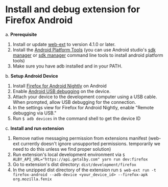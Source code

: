 # Install and debug extension for Firefox Android

a. **Prerequisite**

1. Install or update [web-ext](https://github.com/mozilla/web-ext) to version 4.1.0 or later.
2. Install the [Android Platform Tools](https://developer.android.com/tools/releases/platform-tools) (you can use Android studio's [sdk manager](https://developer.android.com/studio/intro/update.html#sdk-manager) or [sdk manager](https://developer.android.com/tools/sdkmanager) command line tools to install android platform tools)
3. Make sure you have adb installed and in your PATH.

b. **Setup Android Device**

1.  Install [Firefox for Android Nightly](https://play.google.com/store/apps/details?id=org.mozilla.fenix) on Android
2.  Enable [Android USB debugging](https://developer.android.com/studio/debug/dev-options) on the device.
3.  Attach your device to the development computer using a USB cable. When prompted, allow USB debugging for the connection.
4.  In the settings view for Firefox for Android Nightly, enable "Remote debugging via USB."
5.  Run `$ adb devices` in the command shell to get the device ID

c. **Install and run extension**

1. Remove native messaging permission from extensions manifest (web-ext currently doesn't ignore unsupported permissions. temporarily we need to do this unless we find proper solution)
2. Run extension's local development environment via `$ ALBY_API_URL="https://api.getalby.com" yarn run dev:firefox`
3. Go to extension's dist directory: `dist/development/firefox`
4. In the unzipped dist directory of the extension run `$ web-ext run -t firefox-android --adb-device <your_device_id> --firefox-apk org.mozilla.fenix`
